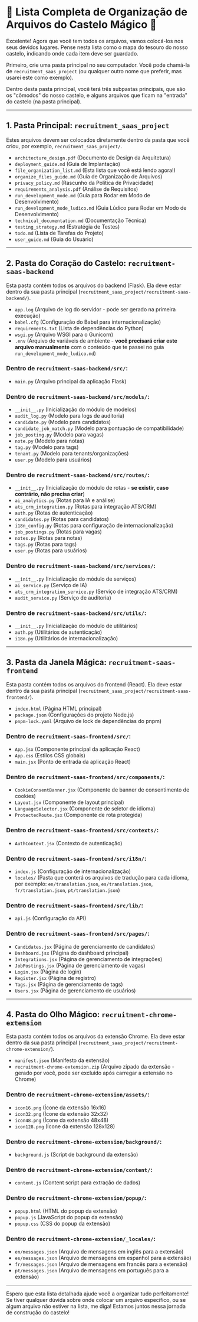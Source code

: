 # 📂 Lista Completa de Organização de Arquivos do Castelo Mágico 🏰

Excelente! Agora que você tem todos os arquivos, vamos colocá-los nos seus devidos lugares. Pense nesta lista como o mapa do tesouro do nosso castelo, indicando onde cada item deve ser guardado.

Primeiro, crie uma pasta principal no seu computador. Você pode chamá-la de `recruitment_saas_project` (ou qualquer outro nome que preferir, mas usarei este como exemplo).

Dentro desta pasta principal, você terá três subpastas principais, que são os "cômodos" do nosso castelo, e alguns arquivos que ficam na "entrada" do castelo (na pasta principal).

--- 

## 1. Pasta Principal: `recruitment_saas_project`

Estes arquivos devem ser colocados diretamente dentro da pasta que você criou, por exemplo, `recruitment_saas_project/`.

*   `architecture_design.pdf` (Documento de Design da Arquitetura)
*   `deployment_guide.md` (Guia de Implantação)
*   `file_organization_list.md` (Esta lista que você está lendo agora!)
*   `organize_files_guide.md` (Guia de Organização de Arquivos)
*   `privacy_policy.md` (Rascunho da Política de Privacidade)
*   `requirements_analysis.pdf` (Análise de Requisitos)
*   `run_development_mode.md` (Guia para Rodar em Modo de Desenvolvimento)
*   `run_development_mode_ludico.md` (Guia Lúdico para Rodar em Modo de Desenvolvimento)
*   `technical_documentation.md` (Documentação Técnica)
*   `testing_strategy.md` (Estratégia de Testes)
*   `todo.md` (Lista de Tarefas do Projeto)
*   `user_guide.md` (Guia do Usuário)

--- 

## 2. Pasta do Coração do Castelo: `recruitment-saas-backend`

Esta pasta contém todos os arquivos do backend (Flask). Ela deve estar dentro da sua pasta principal (`recruitment_saas_project/recruitment-saas-backend/`).

*   `app.log` (Arquivo de log do servidor - pode ser gerado na primeira execução)
*   `babel.cfg` (Configuração do Babel para internacionalização)
*   `requirements.txt` (Lista de dependências do Python)
*   `wsgi.py` (Arquivo WSGI para o Gunicorn)
*   `.env` (Arquivo de variáveis de ambiente - **você precisará criar este arquivo manualmente** com o conteúdo que te passei no guia `run_development_mode_ludico.md`)

### Dentro de `recruitment-saas-backend/src/`:

*   `main.py` (Arquivo principal da aplicação Flask)

### Dentro de `recruitment-saas-backend/src/models/`:

*   `__init__.py` (Inicialização do módulo de modelos)
*   `audit_log.py` (Modelo para logs de auditoria)
*   `candidate.py` (Modelo para candidatos)
*   `candidate_job_match.py` (Modelo para pontuação de compatibilidade)
*   `job_posting.py` (Modelo para vagas)
*   `note.py` (Modelo para notas)
*   `tag.py` (Modelo para tags)
*   `tenant.py` (Modelo para tenants/organizações)
*   `user.py` (Modelo para usuários)

### Dentro de `recruitment-saas-backend/src/routes/`:

*   `__init__.py` (Inicialização do módulo de rotas - **se existir, caso contrário, não precisa criar**)
*   `ai_analytics.py` (Rotas para IA e análise)
*   `ats_crm_integration.py` (Rotas para integração ATS/CRM)
*   `auth.py` (Rotas de autenticação)
*   `candidates.py` (Rotas para candidatos)
*   `i18n_config.py` (Rotas para configuração de internacionalização)
*   `job_postings.py` (Rotas para vagas)
*   `notes.py` (Rotas para notas)
*   `tags.py` (Rotas para tags)
*   `user.py` (Rotas para usuários)

### Dentro de `recruitment-saas-backend/src/services/`:

*   `__init__.py` (Inicialização do módulo de serviços)
*   `ai_service.py` (Serviço de IA)
*   `ats_crm_integration_service.py` (Serviço de integração ATS/CRM)
*   `audit_service.py` (Serviço de auditoria)

### Dentro de `recruitment-saas-backend/src/utils/`:

*   `__init__.py` (Inicialização do módulo de utilitários)
*   `auth.py` (Utilitários de autenticação)
*   `i18n.py` (Utilitários de internacionalização)

--- 

## 3. Pasta da Janela Mágica: `recruitment-saas-frontend`

Esta pasta contém todos os arquivos do frontend (React). Ela deve estar dentro da sua pasta principal (`recruitment_saas_project/recruitment-saas-frontend/`).

*   `index.html` (Página HTML principal)
*   `package.json` (Configurações do projeto Node.js)
*   `pnpm-lock.yaml` (Arquivo de lock de dependências do pnpm)

### Dentro de `recruitment-saas-frontend/src/`:

*   `App.jsx` (Componente principal da aplicação React)
*   `App.css` (Estilos CSS globais)
*   `main.jsx` (Ponto de entrada da aplicação React)

### Dentro de `recruitment-saas-frontend/src/components/`:

*   `CookieConsentBanner.jsx` (Componente de banner de consentimento de cookies)
*   `Layout.jsx` (Componente de layout principal)
*   `LanguageSelector.jsx` (Componente de seletor de idioma)
*   `ProtectedRoute.jsx` (Componente de rota protegida)

### Dentro de `recruitment-saas-frontend/src/contexts/`:

*   `AuthContext.jsx` (Contexto de autenticação)

### Dentro de `recruitment-saas-frontend/src/i18n/`:

*   `index.js` (Configuração de internacionalização)
*   `locales/` (Pasta que conterá os arquivos de tradução para cada idioma, por exemplo: `en/translation.json`, `es/translation.json`, `fr/translation.json`, `pt/translation.json`)

### Dentro de `recruitment-saas-frontend/src/lib/`:

*   `api.js` (Configuração da API)

### Dentro de `recruitment-saas-frontend/src/pages/`:

*   `Candidates.jsx` (Página de gerenciamento de candidatos)
*   `Dashboard.jsx` (Página do dashboard principal)
*   `Integrations.jsx` (Página de gerenciamento de integrações)
*   `JobPostings.jsx` (Página de gerenciamento de vagas)
*   `Login.jsx` (Página de login)
*   `Register.jsx` (Página de registro)
*   `Tags.jsx` (Página de gerenciamento de tags)
*   `Users.jsx` (Página de gerenciamento de usuários)

--- 

## 4. Pasta do Olho Mágico: `recruitment-chrome-extension`

Esta pasta contém todos os arquivos da extensão Chrome. Ela deve estar dentro da sua pasta principal (`recruitment_saas_project/recruitment-chrome-extension/`).

*   `manifest.json` (Manifesto da extensão)
*   `recruitment-chrome-extension.zip` (Arquivo zipado da extensão - gerado por você, pode ser excluído após carregar a extensão no Chrome)

### Dentro de `recruitment-chrome-extension/assets/`:

*   `icon16.png` (Ícone da extensão 16x16)
*   `icon32.png` (Ícone da extensão 32x32)
*   `icon48.png` (Ícone da extensão 48x48)
*   `icon128.png` (Ícone da extensão 128x128)

### Dentro de `recruitment-chrome-extension/background/`:

*   `background.js` (Script de background da extensão)

### Dentro de `recruitment-chrome-extension/content/`:

*   `content.js` (Content script para extração de dados)

### Dentro de `recruitment-chrome-extension/popup/`:

*   `popup.html` (HTML do popup da extensão)
*   `popup.js` (JavaScript do popup da extensão)
*   `popup.css` (CSS do popup da extensão)

### Dentro de `recruitment-chrome-extension/_locales/`:

*   `en/messages.json` (Arquivo de mensagens em inglês para a extensão)
*   `es/messages.json` (Arquivo de mensagens em espanhol para a extensão)
*   `fr/messages.json` (Arquivo de mensagens em francês para a extensão)
*   `pt/messages.json` (Arquivo de mensagens em português para a extensão)

--- 

Espero que esta lista detalhada ajude você a organizar tudo perfeitamente! Se tiver qualquer dúvida sobre onde colocar um arquivo específico, ou se algum arquivo não estiver na lista, me diga! Estamos juntos nessa jornada de construção do castelo!

